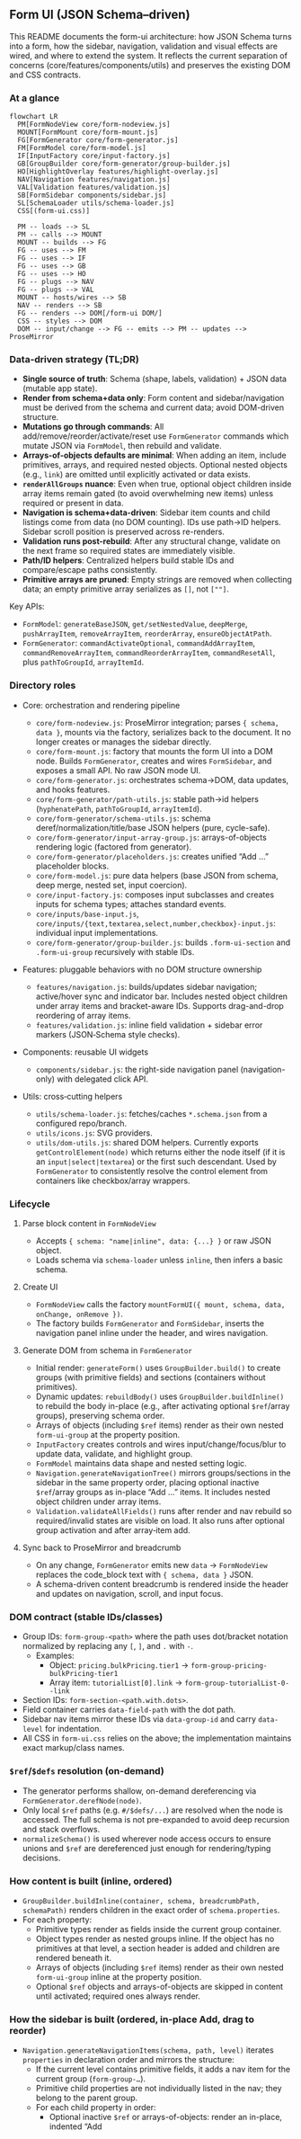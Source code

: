 ## Form UI (JSON Schema–driven)

This README documents the form-ui architecture: how JSON Schema turns into a form, how the sidebar, navigation, validation and visual effects are wired, and where to extend the system. It reflects the current separation of concerns (core/features/components/utils) and preserves the existing DOM and CSS contracts.

### At a glance

```mermaid
flowchart LR
  PM[FormNodeView core/form-nodeview.js]
  MOUNT[FormMount core/form-mount.js]
  FG[FormGenerator core/form-generator.js]
  FM[FormModel core/form-model.js]
  IF[InputFactory core/input-factory.js]
  GB[GroupBuilder core/form-generator/group-builder.js]
  HO[HighlightOverlay features/highlight-overlay.js]
  NAV[Navigation features/navigation.js]
  VAL[Validation features/validation.js]
  SB[FormSidebar components/sidebar.js]
  SL[SchemaLoader utils/schema-loader.js]
  CSS[(form-ui.css)]

  PM -- loads --> SL
  PM -- calls --> MOUNT
  MOUNT -- builds --> FG
  FG -- uses --> FM
  FG -- uses --> IF
  FG -- uses --> GB
  FG -- uses --> HO
  FG -- plugs --> NAV
  FG -- plugs --> VAL
  MOUNT -- hosts/wires --> SB
  NAV -- renders --> SB
  FG -- renders --> DOM[/form-ui DOM/]
  CSS -- styles --> DOM
  DOM -- input/change --> FG -- emits --> PM -- updates --> ProseMirror
```

### Data-driven strategy (TL;DR)

- **Single source of truth**: Schema (shape, labels, validation) + JSON data (mutable app state).
- **Render from schema+data only**: Form content and sidebar/navigation must be derived from the schema and current data; avoid DOM-driven structure.
- **Mutations go through commands**: All add/remove/reorder/activate/reset use `FormGenerator` commands which mutate JSON via `FormModel`, then rebuild and validate.
- **Arrays-of-objects defaults are minimal**: When adding an item, include primitives, arrays, and required nested objects. Optional nested objects (e.g., `link`) are omitted until explicitly activated or data exists.
- **`renderAllGroups` nuance**: Even when true, optional object children inside array items remain gated (to avoid overwhelming new items) unless required or present in data.
- **Navigation is schema+data-driven**: Sidebar item counts and child listings come from data (no DOM counting). IDs use path→ID helpers. Sidebar scroll position is preserved across re-renders.
- **Validation runs post-rebuild**: After any structural change, validate on the next frame so required states are immediately visible.
- **Path/ID helpers**: Centralized helpers build stable IDs and compare/escape paths consistently.
- **Primitive arrays are pruned**: Empty strings are removed when collecting data; an empty primitive array serializes as `[]`, not `[""]`.

Key APIs:
- `FormModel`: `generateBaseJSON`, `get/setNestedValue`, `deepMerge`, `pushArrayItem`, `removeArrayItem`, `reorderArray`, `ensureObjectAtPath`.
- `FormGenerator`: `commandActivateOptional`, `commandAddArrayItem`, `commandRemoveArrayItem`, `commandReorderArrayItem`, `commandResetAll`, plus `pathToGroupId`, `arrayItemId`.

### Directory roles

- Core: orchestration and rendering pipeline
  - `core/form-nodeview.js`: ProseMirror integration; parses `{ schema, data }`, mounts via the factory, serializes back to the document. It no longer creates or manages the sidebar directly.
  - `core/form-mount.js`: factory that mounts the form UI into a DOM node. Builds `FormGenerator`, creates and wires `FormSidebar`, and exposes a small API. No raw JSON mode UI.
  - `core/form-generator.js`: orchestrates schema→DOM, data updates, and hooks features.
  - `core/form-generator/path-utils.js`: stable path→id helpers (`hyphenatePath`, `pathToGroupId`, `arrayItemId`).
  - `core/form-generator/schema-utils.js`: schema deref/normalization/title/base JSON helpers (pure, cycle-safe).
  - `core/form-generator/input-array-group.js`: arrays-of-objects rendering logic (factored from generator).
  - `core/form-generator/placeholders.js`: creates unified “Add …” placeholder blocks.
  - `core/form-model.js`: pure data helpers (base JSON from schema, deep merge, nested set, input coercion).
  - `core/input-factory.js`: composes input subclasses and creates inputs for schema types; attaches standard events.
  - `core/inputs/base-input.js`, `core/inputs/{text,textarea,select,number,checkbox}-input.js`: individual input implementations.
  - `core/form-generator/group-builder.js`: builds `.form-ui-section` and `.form-ui-group` recursively with stable IDs.

- Features: pluggable behaviors with no DOM structure ownership
  - `features/navigation.js`: builds/updates sidebar navigation; active/hover sync and indicator bar. Includes nested object children under array items and bracket-aware IDs. Supports drag-and-drop reordering of array items.
  - `features/validation.js`: inline field validation + sidebar error markers (JSON‑Schema style checks).

- Components: reusable UI widgets
  - `components/sidebar.js`: the right-side navigation panel (navigation-only) with delegated click API.

- Utils: cross‑cutting helpers
  - `utils/schema-loader.js`: fetches/caches `*.schema.json` from a configured repo/branch.
  - `utils/icons.js`: SVG providers.
  - `utils/dom-utils.js`: shared DOM helpers. Currently exports `getControlElement(node)` which returns either the node itself (if it is an `input|select|textarea`) or the first such descendant. Used by `FormGenerator` to consistently resolve the control element from containers like checkbox/array wrappers.

### Lifecycle

1) Parse block content in `FormNodeView`
   - Accepts `{ schema: "name|inline", data: {...} }` or raw JSON object.
   - Loads schema via `schema-loader` unless `inline`, then infers a basic schema.

2) Create UI
   - `FormNodeView` calls the factory `mountFormUI({ mount, schema, data, onChange, onRemove })`.
   - The factory builds `FormGenerator` and `FormSidebar`, inserts the navigation panel inline under the header, and wires navigation.

3) Generate DOM from schema in `FormGenerator`
   - Initial render: `generateForm()` uses `GroupBuilder.build()` to create groups (with primitive fields) and sections (containers without primitives).
   - Dynamic updates: `rebuildBody()` uses `GroupBuilder.buildInline()` to rebuild the body in-place (e.g., after activating optional `$ref`/array groups), preserving schema order.
   - Arrays of objects (including `$ref` items) render as their own nested `form-ui-group` at the property position.
   - `InputFactory` creates controls and wires input/change/focus/blur to update data, validate, and highlight group.
   - `FormModel` maintains data shape and nested setting logic.
   - `Navigation.generateNavigationTree()` mirrors groups/sections in the sidebar in the same property order, placing optional inactive `$ref`/array groups as in-place “Add …” items. It includes nested object children under array items.
   - `Validation.validateAllFields()` runs after render and nav rebuild so required/invalid states are visible on load. It also runs after optional group activation and after array‑item add.

4) Sync back to ProseMirror and breadcrumb
   - On any change, `FormGenerator` emits new `data` → `FormNodeView` replaces the code_block text with `{ schema, data }` JSON.
   - A schema-driven content breadcrumb is rendered inside the header and updates on navigation, scroll, and input focus.

### DOM contract (stable IDs/classes)

- Group IDs: `form-group-<path>` where the path uses dot/bracket notation normalized by replacing any `[`, `]`, and `.` with `-`.
  - Examples:
    - Object: `pricing.bulkPricing.tier1` → `form-group-pricing-bulkPricing-tier1`
    - Array item: `tutorialList[0].link` → `form-group-tutorialList-0--link`
- Section IDs: `form-section-<path.with.dots>`.
- Field container carries `data-field-path` with the dot path.
- Sidebar nav items mirror these IDs via `data-group-id` and carry `data-level` for indentation.
- All CSS in `form-ui.css` relies on the above; the implementation maintains exact markup/class names.

### `$ref`/`$defs` resolution (on-demand)

- The generator performs shallow, on-demand dereferencing via `FormGenerator.derefNode(node)`.
- Only local `$ref` paths (e.g. `#/$defs/...`) are resolved when the node is accessed. The full schema is not pre-expanded to avoid deep recursion and stack overflows.
- `normalizeSchema()` is used wherever node access occurs to ensure unions and `$ref` are dereferenced just enough for rendering/typing decisions.

### How content is built (inline, ordered)

- `GroupBuilder.buildInline(container, schema, breadcrumbPath, schemaPath)` renders children in the exact order of `schema.properties`.
- For each property:
  - Primitive types render as fields inside the current group container.
  - Object types render as nested groups inline. If the object has no primitives at that level, a section header is added and children are rendered beneath it.
  - Arrays of objects (including `$ref` items) render as their own nested `form-ui-group` inline at the property position.
  - Optional `$ref` objects and arrays-of-objects are skipped in content until activated; required ones always render.

### How the sidebar is built (ordered, in-place Add, drag to reorder)

- `Navigation.generateNavigationItems(schema, path, level)` iterates `properties` in declaration order and mirrors the structure:
  - If the current level contains primitive fields, it adds a nav item for the current group (`form-group-…`).
  - Primitive child properties are not individually listed in the nav; they belong to the parent group.
  - For each child property in order:
    - Optional inactive `$ref` or arrays-of-objects: render an in-place, indented “Add <Title>” item with `data-group-id="form-optional-…"`.
    - Active arrays-of-objects: render a clickable group item (`data-group-id="form-group-…"`), then one item per existing array entry. For each array item, nested object children (e.g., `link`, `dataRef`, `questionnaire`) are included under the item.
    - Object types: if they have no primitives but have children, render a section header (`form-section-…`) at the same indentation; then recurse into children.
- Indentation is controlled by `data-level` and the CSS custom property `--nav-level` on `.form-ui-nav-item-content`.
- Error badges are applied post-render by Validation; the indicator is positioned on the right and doesn’t interfere with clicks.
- Scroll position: `Navigation.generateNavigationTree()` preserves sidebar `scrollTop` across re-renders.
- Array items in navigation support drag-and-drop reordering; drag the item to reorder, which delegates to generator commands.

### What happens when clicking “+ Add …” in the sidebar

1) Delegated click handler in `features/navigation.js` catches clicks on `.form-ui-nav-item.form-ui-nav-item-add`.
2) It derives the schema path from `data-group-id` (`form-optional-…`) and resolves the corresponding node from the root schema.
3) `FormGenerator.commandActivateOptional(path)` (central command) is used to activate and seed data:
   - Adds `path` to `activeOptionalGroups`.
   - Seeds `data` at that path based on type:
     - Object → base object tree (arrays initialized to `[]`). Optional nested objects are omitted unless required or already present in data. This applies even when `renderAllGroups` is true for children inside array items.
     - Array → initializes `[]`. For arrays-of-objects, if the array is empty, the first item is auto-added (data-first) using a default object that includes primitives/arrays and required nested objects only.
   - Emits updated `data`, rebuilds the form body (`rebuildBody()`), regenerates navigation, and validates.
4) Navigation then scrolls to the activated group or the first array item.

### Rendering strategy: renderAllGroups

- The mount factory accepts `ui.renderAllGroups: boolean` to control optional group rendering and base data shaping.
  - When `false` (default):
    - Optional object/array groups do not render until activated via the sidebar.
    - Base data includes required object subtrees and always includes array keys as `[]`.
    - Validation runs after activation/array item add to flag required fields immediately.
  - When `true`:
    - Optional object/array groups render recursively by default, except optional object children inside array items which remain inactive until explicitly activated or data exists for them (prevents overwhelming newly added array items).
    - Base data includes all nested objects and arrays present in the schema (arrays initialized to `[]`).
    - Arrays-of-objects may auto-add a first item when activated from the sidebar (data-first rule).
    - Navigation lists nested object children under array items.

### State tracking (form content and sidebar)

- `activeOptionalGroups: Set<string>` (FormGenerator): activated optional groups (object or array). Inactive optional groups remain hidden in content and appear as “Add …” in the sidebar.
- `data: object` (FormGenerator): current JSON payload. Updated via `updateData()` and via `onActivateOptionalGroup()` when seeding new groups.
- `FormModel.generateBaseJSON(schema)`: initial data tree for any object node. Arrays always exist as `[]`; optional objects are created only when required or activated.
- `FormModel.setNestedValue(obj, path, value)`: supports dot and bracket notation (e.g., `array[0].prop`). Creates objects/arrays as needed.
- `FormModel.deepMerge(base, incoming)`: preserves keys present in `incoming` while merging into existing state to avoid losing dynamically added optional branches.
- `groupElements: Map<groupId, { element, path, title, isSection }>` (FormGenerator): rebuilt on each render and used by navigation, hover/scroll sync, validation, and scrollspy.
- `fieldSchemas`, `fieldElements`, `fieldErrors` (FormGenerator): typing and validation state per field.
- `fieldToGroup: Map<fieldPath, groupId>` (FormGenerator): links fields to their group container for navigation and error mapping.
- `isCollapsed`, `currentMode` (FormSidebar): panel UI state.
- `isRawMode` (mount factory): current visual mode for the form container; raw is inspect‑only.

### Arrays (multi-value fields)

- Array fields always exist in the JSON (`[]`) even when empty. With `renderAllGroups: true`, optional arrays are also present as empty arrays by default.
- Inputs inside array items are named using bracketed indices (e.g., `tutorialList[0].title`) so `updateData()` can map them back correctly.
- Removing an item reindexes subsequent UI inputs; state is re-collected on next `updateData()`.
- Arrays of objects render as nested groups; their nav items are clickable and scroll to the array’s group container. Adding/removing/reordering is data-first (mutations via `FormModel`), then the UI rebuilds.
- Arrays of primitives render via `InputFactory.createArrayInput()` as a compact repeatable input list.
  - When empty, one blank input is rendered by default.
  - The Add button is disabled until the last rendered item has a non-empty value.
  - Removing the only blank item hides the delete button (layout preserved with `visibility: hidden`).
  - Deletion uses a two-step confirmation (trash → check) with consistent icon sizing; after confirm, removal is delegated to the command API.
  - Collected JSON prunes empty strings from primitive arrays; empty results serialize as `[]`.

#### Data-first mutation API

- `FormModel` exposes centralized mutations used by the generator and UI handlers:
  - `pushArrayItem(data, arrayPath, newItem)`
  - `removeArrayItem(data, arrayPath, index)`
  - `reorderArray(data, arrayPath, fromIndex, toIndex)`
  - `ensureObjectAtPath(data, path, objectSchema)`
- `FormGenerator` exposes command wrappers:
  - `commandActivateOptional(path)`
  - `commandAddArrayItem(arrayPath)`
  - `commandRemoveArrayItem(arrayPath, index)`
  - `commandReorderArrayItem(arrayPath, fromIndex, toIndex)`
  - `commandResetAll()`

All UI actions call these commands, which: `updateData()` → mutate JSON via `FormModel` → `rebuildBody()` → validate.

### Positioning and visuals (CSS)

- `.form-side-panel` is sticky and right-aligned (negative right margin). The panel limits height to the viewport and enables internal scrolling for the navigation tree. Auto-floating is disabled; it stays inline.
- `.form-ui-highlight-overlay` is an absolute 2px bar placed along the left edge of the form container; `HighlightOverlay` computes top/height.
- Smooth scrolling to groups is enabled via `.form-ui-body { scroll-behavior: smooth; }`.
- Add placeholders: optional groups and array add-actions share a unified placeholder style (`.form-ui-placeholder-add`), full-width and hover-highlighted; disabled buttons show reduced opacity and not-allowed cursor.

### Content breadcrumb

- A breadcrumb element is injected into the form header. It is schema-driven (titles from the active path) and updates when:
  - Navigating via the sidebar
  - Scrolling (scrollspy selects the topmost group)
  - Focusing inputs within a group
- During programmatic navigation/scroll, breadcrumb updates are briefly deferred to avoid flicker.

### Public maps/refs other modules use

`core/form-generator.js` exposes these fields for features:

- `groupElements`: Map of `groupId → { element, path, title, isSection? }`.
- `fieldSchemas`: Map of `fieldPath → schema`.
- `fieldElements`: Map of `fieldPath → controlElement`.
- `fieldToGroup`: Map of `fieldPath → groupId`.
- `navigationTree`: HTMLElement assigned to the sidebar’s `.form-navigation-tree`.

These are considered part of the internal contract that `features/navigation.js` and `features/validation.js` depend on.

### Code documentation

- All core, features, and component classes are documented with JSDoc at class level and for their primary methods. Highlights:
  - `core/form-nodeview.js`: parsing `{ schema, data }`, mounting via the factory, serializing back to the document. Sidebar creation lives in the factory.
  - `core/form-generator.js`: data/model/generation lifecycle and the responsibilities of each helper.
  - `core/input-factory.js`, `core/group-builder.js`, `core/highlight-overlay.js`, `core/form-model.js`: single responsibilities and return types.
  - `features/navigation.js` and `features/validation.js`: public APIs.
  - `components/sidebar.js`: component API (`onNavigationClickHandler`, `getNavigationTree`, `destroy`).
  - `core/form-mount.js`: factory API and responsibilities.

You can generate API documentation with any JSDoc tooling if desired; the code comments are written to be compatible with standard JSDoc parsers.

### How to extend

- Add a control type
  1) Implement creation in `core/input-factory.js` (`create…Input`).
  2) Return the control element or container with a single focusable control inside.
  3) The factory attaches events via the injected callbacks from `FormGenerator`.

- Add a behavior (feature)
  1) Create a module in `features/` that takes `formGenerator` as a dependency.
  2) Read the public maps/refs listed above; do not mutate DOM structure directly.
  3) Instantiate the feature in `FormGenerator`’s constructor (similar to `Navigation` and `Validation`).

- Change grouping/sections
  - Update `core/group-builder.js`. Keep group/section ID rules intact for sidebar parity.

- Change data shaping
  - Update `core/form-model.js` (base JSON, deepMerge, setNestedValue).

### Developer checklist (before merging changes)

- **Data-first?** Does every structural change (activate/add/remove/reorder/reset) mutate JSON through the command API and then rebuild/validate?
- **Schema+data only?** Are new UI decisions based on schema/data (not DOM queries)?
- **Optional children**: For array items, are optional nested objects left out by default and only rendered when required or activated?
- **ID/path consistency**: Are IDs generated via `pathToGroupId/arrayItemId` and paths escaped consistently?
- **Validation timing**: After structural updates, is `validateAllFields()` scheduled post-rebuild?
- **Navigation parity**: Does the sidebar reflect the full nested structure based on data (no duplicate entries, no missing children)?
- **Docs**: If you changed behavior (activation, defaults, renderAllGroups semantics), did you update README/README-FLOW?

### Common pitfalls (avoid these)

- Triggering DOM clicks to create items (causes loops); mutate data then rebuild instead.
- Counting DOM nodes to derive array sizes; read from JSON (`FormModel.getNestedValue`).
- Auto-including optional nested objects under array items on add; keep defaults minimal.
- Updating IDs/paths by ad-hoc regex in multiple places; use the centralized helpers.

### Raw JSON mode

There is no raw JSON mode UI in the current implementation. The form view is the sole editing surface. Use the factory API to read or replace data programmatically.

### Error handling and markers

- `Validation.getValidationError()` performs basic checks: required, min/max, regex, enum, formats (email/url).
- Inline errors appear in `.form-ui-error` after the control and add `.invalid` to the control.
- Sidebar error badges: groups with any error are marked with `.has-error` and an inline SVG triangle icon positioned by `--nav-level`.

### Testing suggestions

- Snapshot the generated DOM for a representative schema (see `html-structure.html`) to guard IDs/classes and group/section layout.
- Unit test `FormModel` (deepMerge, setNestedValue) and `GroupBuilder` (ID formation and section vs group decisions).
- Unit test `InputFactory` required flag propagation and focus/blur highlighting hooks.

### Troubleshooting

- Sidebar indicator misaligned after window resize: ensure `Navigation.enableScrollSync()` is active; it re-computes indicator dimensions on `resize`.
- If drag-and-drop reordering does nothing, verify nav items have `data-array-path` and `data-item-index` set.

### File map

- Core: `core/form-nodeview.js`, `core/form-mount.js`, `core/form-generator.js`, `core/form-generator/path-utils.js`, `core/form-generator/schema-utils.js`, `core/form-generator/input-array-group.js`, `core/form-generator/placeholders.js`, `core/form-model.js`, `core/input-factory.js`, `core/inputs/*`, `core/form-generator/group-builder.js`
- Features: `features/navigation.js`, `features/validation.js`, `features/highlight-overlay.js`
- Components: `components/sidebar.js`
- Utils: `utils/schema-loader.js`, `utils/icons.js`
- Styles: `form-ui.css`

### Factory API (core/form-mount.js)

```js
const api = mountFormUI({
  mount,        // HTMLElement to render into
  schema,       // JSON schema object
  data,         // initial data object
  onChange,     // (data) => void, called on every change
  onRemove,     // () => void, called when delete confirmed
  ui: {
    renderAllGroups: false,  // when true, render optional object/array groups recursively and include arrays as [] in base data
  },
});

api.updateData(next);            // replace form data
api.updateSchema(nextSchema);    // rebuild with a new schema
api.navigateTo(groupId);         // navigate to group id
api.getData();                   // read current data
api.destroy();                   // unmount
```


